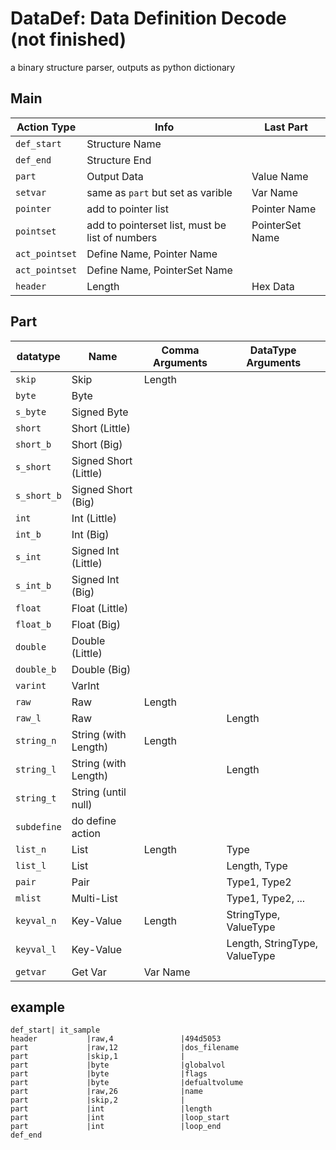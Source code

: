 # DataDef: Data Definition Decode (not finished)

a binary structure parser, outputs as python dictionary

## Main
| Action Type | Info | Last Part |
| --- | --- | --- |
| ```def_start``` | Structure Name |  |
| ```def_end``` | Structure End |  |
| ```part``` | Output Data | Value Name |
| ```setvar``` | same as ```part``` but set as varible | Var Name |
| ```pointer``` | add to pointer list | Pointer Name |
| ```pointset``` | add to pointerset list, must be list of numbers | PointerSet Name |
| ```act_pointset``` | Define Name, Pointer Name | |
| ```act_pointset``` | Define Name, PointerSet Name | |
| ```header``` | Length | Hex Data |

## Part
| datatype | Name | Comma Arguments | DataType Arguments |
| --- | --- | --- | --- |
| ```skip``` | Skip | Length | |
| ```byte``` | Byte | | |
| ```s_byte``` | Signed Byte | | |
| ```short``` | Short (Little) | | |
| ```short_b``` | Short (Big) | | |
| ```s_short``` | Signed Short (Little) | | |
| ```s_short_b``` | Signed Short (Big) | | |
| ```int``` | Int (Little) | | |
| ```int_b``` | Int (Big) | | |
| ```s_int``` | Signed Int (Little) | | |
| ```s_int_b``` | Signed Int (Big) | | |
| ```float``` | Float (Little) | | |
| ```float_b``` | Float (Big) | | |
| ```double``` | Double (Little) | | |
| ```double_b``` | Double (Big) | | |
| ```varint``` | VarInt | |  |
| ```raw``` | Raw | Length | |
| ```raw_l``` | Raw | | Length |
| ```string_n``` | String (with Length) | Length | |
| ```string_l``` | String (with Length) | | Length |
| ```string_t``` | String (until null) | | |
| ```subdefine``` | do define action | | |
| ```list_n``` | List | Length | Type |
| ```list_l``` | List | | Length, Type |
| ```pair``` | Pair | | Type1, Type2 |
| ```mlist``` | Multi-List | | Type1, Type2, ... |
| ```keyval_n``` | Key-Value | Length | StringType, ValueType |
| ```keyval_l``` | Key-Value | | Length, StringType, ValueType |
| ```getvar``` | Get Var | Var Name | |

## example
```
def_start| it_sample
header           |raw,4               |494d5053
part             |raw,12              |dos_filename
part             |skip,1              |
part             |byte                |globalvol
part             |byte                |flags
part             |byte                |defualtvolume
part             |raw,26              |name
part             |skip,2              |
part             |int                 |length
part             |int                 |loop_start
part             |int                 |loop_end
def_end
```
